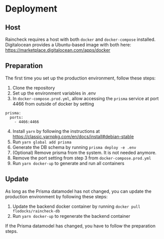 # Deployment

## Host

Raincheck requires a host with both `docker` and `docker-compose` installed. Digitalocean provides a Ubuntu-based image with both here: https://marketplace.digitalocean.com/apps/docker

## Preparation

The first time you set up the production environment, follow these steps:

1. Clone the repository
2. Set up the environment variables in .env
3. In `docker-compose.prod.yml`, allow accessing the `prisma` service at port 4466 from outside of docker by setting
  ```
  prisma:
    ports:
      - 4466:4466
  ```
4. Install `yarn` by following the instructions at https://classic.yarnpkg.com/en/docs/install#debian-stable
4. Run `yarn global add prisma`
5. Generate the DB schema by running `prisma deploy -e .env`
6. (Optional) Remove prisma from the system. It is not needed anymore.
7. Remove the port setting from step 3 from `docker-compose.prod.yml`
8. Run `yarn docker-up` to generate and run all containers

## Update

As long as the Prisma datamodel has not changed, you can update the production environment by following these steps:

1. Update the backend docker container by running `docker pull flodocks/raincheck-db`
2. Run `yarn docker-up` to regenerate the backend container

If the Prisma datamodel has changed, you have to follow the preparation steps.
